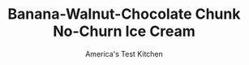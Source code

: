 ---
layout: ../../layouts/MarkdownPostLayout.astro
title: Banana-Walnut-Chocolate Chunk No-Churn Ice Cream
author: America's Test Kitchen
pubDate: 2023-03-15
description: "With help from an heirloom recipe, we made a no-churn ice cream that made us melt."
image_url: https://res.cloudinary.com/hksqkdlah/image/upload/ar_1:1,c_fill,dpr_2.0,f_auto,fl_lossy.progressive.strip_profile,g_faces:auto,q_auto:low,w_344/SFS_Banana-Walnut-Ice-Cream_001_vfup8k
tags: ["Desserts or Baked Goods","Fruit","Frozen Desserts","Fruit Desserts"]
calories: 3604
protein: 4
carbohydrates: 35
fats: 
fiber: 1
ingredients: ["2 cups, heavy cream, chilled","1 cup, sweetened condensed milk","2 , very ripe bananas","1/4 cup, whole milk","1/4 cup, light corn syrup","2 tablespoons, sugar","1/4 teaspoon, table salt","1/4 cup chopped, toasted walnuts","1/4 cup coarsely chopped, bittersweet chocolate"]
serves: 10
time: "15 minutes, plus 6 hours freezing"
instructions: ["Process cream in blender until soft peaks form, 20 to 30 seconds. Scrape down sides of blender jar and continue to process until stiff peaks form, about 10 seconds longer. Using rubber spatula, stir in condensed milk, bananas, whole milk, corn syrup, sugar, and salt. Process until thoroughly combined, about 20 seconds, scraping down sides of blender jar as needed.","Pour cream mixture into 8½ by 4½-inch loaf pan. Gently stir in walnuts and chocolate. Press plastic wrap flush against surface of cream mixture. Freeze until firm, at least 6 hours. Serve."]
nutrition: ["268 mg Potassium","132 mg Phosphorus","131 mg Calcium","27 mg Magnesium","123 mg Sodium","23 g Fat","6 g Monounsaturated","2 g Polyunsaturated","3 mg Vitamin C","76 mg Cholesterol","13 g Saturated","1 g Fiber","13 µg Folate (food)","32 g Sugars","2 µg Vitamin K","60 g Water","35 g Carbs","13 µg Folate equivalent (total)","4 g Protein","221 µg Vitamin A","360 kcal Energy","11 g Sugars, added","3604 calories"]
notes: "The cream mixture freezes more quickly in a loaf pan than in a taller, narrower container. If you don’t have a loaf pan, use an 8-inch square baking pan."
---
